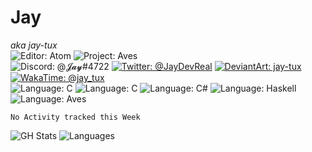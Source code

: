 # Jay
*aka jay-tux*  
![Editor: Atom](https://img.shields.io/badge/editor-Atom-success?style=plastic&logo=atom)
![Project: Aves](https://img.shields.io/badge/project-AVES-success?style=plastic&logo=accenture)  
![Discord: @𝓙𝓪𝔂#4722](https://img.shields.io/badge/discord-%40%F0%9D%93%99%F0%9D%93%AA%F0%9D%94%82%234722-blue?style=plastic&logo=discord)
[![Twitter: @JayDevReal](https://img.shields.io/badge/twitter-%40JayDevReal-blue?style=plastic&logo=twitter)](https://twitter.com/JayDevReal)
[![DeviantArt: jay-tux](https://img.shields.io/badge/deviantart-jay--tux-blue?style=plastic&logo=deviantart)](https://deviantart.com/jay-tux)
[![WakaTime: @jay_tux](https://img.shields.io/badge/wakatime-%40jay__tux-blue?style-plastic&logo=wakatime)](https://wakatime.com/@jay_tux)  
![Language: C](https://img.shields.io/badge/language-C-lightgray?style=plastic&logo=c)
![Language: C](https://img.shields.io/badge/language-C++-lightgray?style=plastic&logo=c%2B%2B)
![Language: C#](https://img.shields.io/badge/language-C%23-lightgray?style=plastic&logo=c-sharp)
![Language: Haskell](https://img.shields.io/badge/language-Haskell-lightgray?style=plastic&logo=haskell)
![Language: Aves](https://img.shields.io/badge/language-aves-lightgray?style=plastic)


<!--START_SECTION:waka-->
```text
No Activity tracked this Week
```
<!--END_SECTION:waka-->

![GH Stats](https://github-readme-stats.vercel.app/api?username=jay-tux&count_private=true&show_icons=true&theme=outrun)
![Languages](https://github-readme-stats.vercel.app/api/top-langs/?username=jay-tux&count_private=true&show_icons=true&theme=outrun&langs_count=10&layout=compact)
